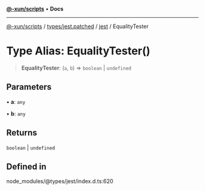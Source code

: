 [**@-xun/scripts**](../../../../../README.md) • **Docs**

***

[@-xun/scripts](../../../../../README.md) / [types/jest.patched](../../../README.md) / [jest](../README.md) / EqualityTester

# Type Alias: EqualityTester()

> **EqualityTester**: (`a`, `b`) => `boolean` \| `undefined`

## Parameters

• **a**: `any`

• **b**: `any`

## Returns

`boolean` \| `undefined`

## Defined in

node\_modules/@types/jest/index.d.ts:620
